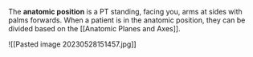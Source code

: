 The **anatomic position** is a PT standing, facing you, arms at sides with palms forwards. When a patient is in the anatomic position, they can be divided based on the [[Anatomic Planes and Axes]].

![[Pasted image 20230528151457.jpg]]